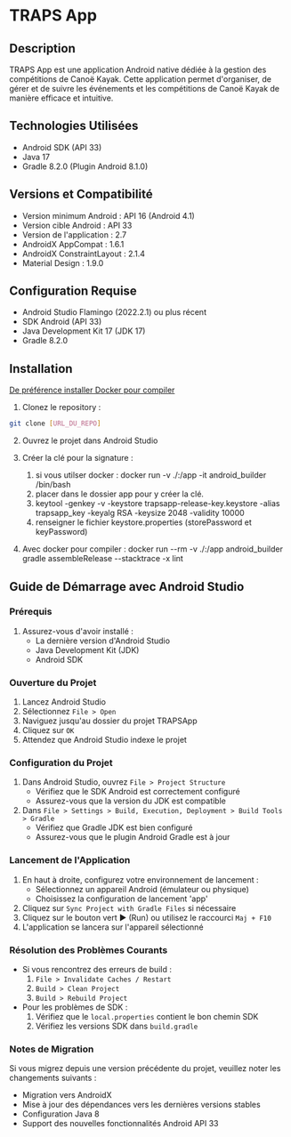 # TRAPS App

## Description
TRAPS App est une application Android native dédiée à la gestion des compétitions de Canoë Kayak. Cette application permet d'organiser, de gérer et de suivre les événements et les compétitions de Canoë Kayak de manière efficace et intuitive.

## Technologies Utilisées
- Android SDK (API 33)
- Java 17
- Gradle 8.2.0 (Plugin Android 8.1.0)

## Versions et Compatibilité
- Version minimum Android : API 16 (Android 4.1)
- Version cible Android : API 33
- Version de l'application : 2.7
- AndroidX AppCompat : 1.6.1
- AndroidX ConstraintLayout : 2.1.4
- Material Design : 1.9.0

## Configuration Requise
- Android Studio Flamingo (2022.2.1) ou plus récent
- SDK Android (API 33)
- Java Development Kit 17 (JDK 17)
- Gradle 8.2.0

## Installation
[De préférence installer Docker pour compiler](https://github.com/strade03/Traps-Kayak/tree/main/Outils_Compilation)
1. Clonez le repository :
```bash
git clone [URL_DU_REPO]
``` 
2. Ouvrez le projet dans Android Studio
3. Créer la clé pour la signature :
   1. si vous utilser docker :
         docker run -v ./:/app -it android_builder /bin/bash
   2. placer dans le dossier app pour y créer la clé.
   3. keytool -genkey -v -keystore trapsapp-release-key.keystore -alias trapsapp_key -keyalg RSA -keysize 2048 -validity 10000
   4. renseigner le fichier keystore.properties (storePassword et keyPassword)

4. Avec docker pour compiler :
      docker run --rm  -v ./:/app android_builder gradle assembleRelease --stacktrace -x lint



## Guide de Démarrage avec Android Studio

### Prérequis
1. Assurez-vous d'avoir installé :
   - La dernière version d'Android Studio
   - Java Development Kit (JDK)
   - Android SDK

### Ouverture du Projet
1. Lancez Android Studio
2. Sélectionnez `File > Open`
3. Naviguez jusqu'au dossier du projet TRAPSApp
4. Cliquez sur `OK`
5. Attendez que Android Studio indexe le projet

### Configuration du Projet
1. Dans Android Studio, ouvrez `File > Project Structure`
   - Vérifiez que le SDK Android est correctement configuré
   - Assurez-vous que la version du JDK est compatible
2. Dans `File > Settings > Build, Execution, Deployment > Build Tools > Gradle`
   - Vérifiez que Gradle JDK est bien configuré
   - Assurez-vous que le plugin Android Gradle est à jour

### Lancement de l'Application
1. En haut à droite, configurez votre environnement de lancement :
   - Sélectionnez un appareil Android (émulateur ou physique)
   - Choisissez la configuration de lancement 'app'
2. Cliquez sur `Sync Project with Gradle Files` si nécessaire
3. Cliquez sur le bouton vert ▶️ (Run) ou utilisez le raccourci `Maj + F10`
4. L'application se lancera sur l'appareil sélectionné

### Résolution des Problèmes Courants
- Si vous rencontrez des erreurs de build :
  1. `File > Invalidate Caches / Restart`
  2. `Build > Clean Project`
  3. `Build > Rebuild Project`
- Pour les problèmes de SDK :
  1. Vérifiez que le `local.properties` contient le bon chemin SDK
  2. Vérifiez les versions SDK dans `build.gradle`

### Notes de Migration
Si vous migrez depuis une version précédente du projet, veuillez noter les changements suivants :
- Migration vers AndroidX
- Mise à jour des dépendances vers les dernières versions stables
- Configuration Java 8
- Support des nouvelles fonctionnalités Android API 33
